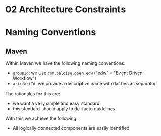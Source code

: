 # 02 Architecture Constraints

# Naming Conventions

## Maven
Within Maven we have the following naming conventions:
* `groupId`: we use `com.baloise.open.edw` ("edw" = "Event Driven Workflow")
* `artifactId`: we provide a descriptive name with dashes as separator

The rationales for this are:
* we want a very simple and easy standard.
* this standard should apply to de-facto guidelines

With this we achieve the following:
* All logically connected components are easily identified 

